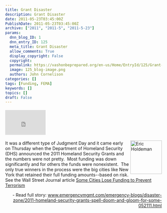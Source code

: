 ```yaml
---
title: Grant Disaster
description: Grant Disaster
date: 2011-05-23T03:45:00Z
PublishDate: 2011-05-23T03:45:00Z
archive: ["2011", "2011-5", "2011-5-23"]
params:
  dnn_blog_ID: 1
  dnn_entry_ID: 125
  meta_title: Grant Disaster
  allow_comments: True
  display_copyright: False
  copyright:
  permalink: https://vashonbeprepared.org/en-us/Home/EntryId/125/Grant-Disaster
  image: 125_blog-image.png
  authors: John Cornelison
categories: []
tags: [Funding, FEMA]
keywords: []
topics: []
draft: False
---
```


<div class="wlWriterHeaderFooter" style="padding-bottom: 4px; margin: 0px; padding-left: 0px; padding-right: 0px; float: none; padding-top: 4px"><iframe src="http://www.facebook.com/widgets/like.php?href=http://vashoneoc.org/Blogs/VashonPreparedness/tabid/164/EntryId/125/Grant-Disaster.aspx" frameborder="0" scrolling="no" style="border-bottom: medium none; border-left: medium none; width: 130px; height: 80px; border-top: medium none; border-right: medium none"></iframe></div>
<p><a href="./images/125/Windows-Live-Writer-321495367705_122AB-image_2.png"><img title="Eric Holdeman" border="0" alt="Eric Holdeman" align="right" width="101" height="108" style="background-image: none; border-bottom: 0px; border-left: 0px; margin: 0px 0px 5px 5px; padding-left: 0px; padding-right: 0px; display: inline; float: right; border-top: 0px; border-right: 0px; padding-top: 0px" src="./images/125/Windows-Live-Writer-321495367705_122AB-image_thumb.png" /></a>It was a different type of Judgment Day and it came early on Thursday when the Department of Homeland Security (DHS) announced the 2011 Homeland Security Grants and the numbers were not pretty.&#160; Most funding was down significantly and for others the funds were nonexistent.&#160; The only true winners in the process were the big cities like New York that retained their full funding amounts--based on risk. See the Wall Street Journal article <a href="http://online.wsj.com/article/SB10001424052748704083904576333621009219818.html">Some Cities Lose Funding to Prevent Terrorism</a></p>
<p align="right">- Read full story: <a title="http://www.emergencymgmt.com/emergency-blogs/disaster-zone/2011-homeland-security-grants-spell-doom-and-gloom-for-some-052111.html" href="http://www.emergencymgmt.com/emergency-blogs/disaster-zone/2011-homeland-security-grants-spell-doom-and-gloom-for-some-052111.html">www.emergencymgmt.com/emergency-blogs/disaster-zone/2011-homeland-security-grants-spell-doom-and-gloom-for-some-052111.html</a></p>
